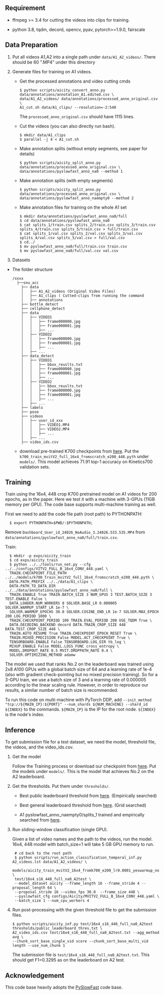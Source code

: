 ## Requirement
  + ffmpeg >= 3.4 for cutting the videos into clips for training.
 
  + python 3.8, tqdm, decord, opencv, pyav, pytorch>=1.9.0, fairscale

## Data Preparation
  1. Put all videos A1,A2 into a single path under `data/A1_A2_videos/`. There should be 60 ".MP4" under this directory
  
  2. Generate files for training on A1 videos.

     + Get the processed annotations and video cutting cmds

       ```
       $ python scripts/aicity_convert_anno.py data/annotations/annotation_A1.edited.csv \
       data/A1_A2_videos/ data/annotations/processed_anno_original.csv \
       A1_cut.sh data/A1_clips/ --resolution=-2:540
       ```
       The `processed_anno_original.csv` should have 1115 lines.

     + Cut the videos (you can also directly run bash).

       ```
       $ mkdir data/A1_clips
       $ parallel -j 4 < A1_cut.sh
       ```

     + Make annotation splits (without empty segments, see paper for details)

       ```
       $ python scripts/aicity_split_anno.py data/annotations/processed_anno_original.csv \
       data/annotations/pyslowfast_anno_na0 --method 1
       ```

     + Make annotation splits (with empty segments)

       ```
       $ python scripts/aicity_split_anno.py data/annotations/processed_anno_original.csv \
       data/annotations/pyslowfast_anno_naempty0 --method 2
       ```

     + Make annotation files for training on the whole A1 set

       ```
       $ mkdir data/annotations/pyslowfast_anno_na0/full
       $ cd data/annotations/pyslowfast_anno_na0
       $ cat splits_1/train.csv splits_2/train.csv splits_3/train.csv splits_4/train.csv splits_5/train.csv > full/train.csv
       $ cat splits_1/val.csv splits_2/val.csv splits_3/val.csv splits_4/val.csv splits_5/val.csv > full/val.csv
       $ cd../
       $ mv pyslowfast_anno_na0/full/train.csv train.csv
       $ mv pyslowfast_anno_na0/full/val.csv val.csv
       ```
  3. Datasets 
  + The folder structure
    ```
    /xxxx
      ├──snu_acc
        ├── data
        │   ├── A1_A2_videos (Original Video Files)
        │   ├── A1_clips ( Cutted-clips from running the command 
        │   ├── annotations
        ├── bottle_detect
        ├── cellphone_detect
        ├── data
        │   ├── VIDEO1
        │   │   ├── frame000000.jpg
        │   │   ├── frame000001.jpg
        │   │   ├── ...
        │   ├── VIDEO2
        │   │   ├── frame000000.jpg
        │   │   ├── frame000001.jpg
        │   │   ├── ...
        │   ├── ...
        ├── data_detect
        │   ├── VIDEO1
        │   │   ├── bbox_reuslts.txt
        │   │   ├── frame000000.jpg
        │   │   ├── frame000001.jpg
        │   │   ├── ...
        │   ├── VIDEO2
        │   │   ├── bbox_reuslts.txt
        │   │   ├── frame000000.jpg
        │   │   ├── frame000001.jpg
        │   │   ├── ...
        │   ├── ...
        ├── labels
        ├── pose
        ├── videos
        │   ├── user_id_xxx
        │   │   ├── VIDEO1.MP4
        │   │   ├── VIDEO2.MP4
        │   │   ├── ...
        │   ├── ...
        ├── video_ids.csv
    ```
  
     + download pre-trained K700 checkpoints from [here](https://drive.google.com/file/d/1wn1392Kn6CFxcSH6lJpqZky9-PJxqTlY/view?usp=sharing). Put the `k700_train_mvitV2_full_16x4_fromscratch_e200_448.pyth` under `models/`. This model achieves 71.91 top-1 accuracy on Kinetics700 validation sets.

## Training
  Train using the 16x4, 448 crop K700 pretrained model on A1 videos for 200 epochs, as in the paper.
  Here we test it with a machine with 3-GPUs (11GB memory per GPU). The code base supports multi-machine training as well.

  First we need to add the code file path (root path) to PYTHONPATH:

  ```
    $ export PYTHONPATH=$PWD/:$PYTHONPATH;
  ```

  Remove `Dashboard_User_id_24026_NoAudio_3.24026.533.535.MP4` from `data/annotations/pyslowfast_anno_na0/full/train.csv`.

  Train:

  ```
    $ mkdir -p exps/aicity_train
    $ cd exps/aicity_train
    $ python ../../tools/run_net.py --cfg ../../configs/VITV2_FULL_B_16x4_CONV_448.yaml \
    TRAIN.CHECKPOINT_FILE_PATH ../../models/k700_train_mvitV2_full_16x4_fromscratch_e200_448.pyth \
    DATA.PATH_PREFIX ../../data/A1_clips \
    DATA.PATH_TO_DATA_DIR ../../data/annotations/pyslowfast_anno_na0/full \
    TRAIN.ENABLE True TRAIN.BATCH_SIZE 3 NUM_GPUS 3 TEST.BATCH_SIZE 3 TEST.ENABLE False \
    DATA_LOADER.NUM_WORKERS 8 SOLVER.BASE_LR 0.000005 SOLVER.WARMUP_START_LR 1e-7 \
    SOLVER.WARMUP_EPOCHS 30.0 SOLVER.COSINE_END_LR 1e-7 SOLVER.MAX_EPOCH 200 LOG_PERIOD 1000 \
    TRAIN.CHECKPOINT_PERIOD 100 TRAIN.EVAL_PERIOD 200 USE_TQDM True \
    DATA.DECODING_BACKEND decord DATA.TRAIN_CROP_SIZE 448 DATA.TEST_CROP_SIZE 448 \
    TRAIN.AUTO_RESUME True TRAIN.CHECKPOINT_EPOCH_RESET True \
    TRAIN.MIXED_PRECISION False MODEL.ACT_CHECKPOINT True \
    TENSORBOARD.ENABLE False TENSORBOARD.LOG_DIR tb_log \
    MIXUP.ENABLE False MODEL.LOSS_FUNC cross_entropy \
    MODEL.DROPOUT_RATE 0.5 MVIT.DROPPATH_RATE 0.4 \
    SOLVER.OPTIMIZING_METHOD adamw
  ```

  The model we used that ranks No.2 on the leaderboard was trained using 2x8 A100 GPUs with a global batch size of 64 and a learning rate of 1e-4 (also with gradient check-pointing but no mixed precision training). So for a 3-GPU train, we use a batch size of 3 and a learning rate of 0.000005 according to the linear scaling rule. However, in order to reproduce our results, a similar number of batch size is recommended.

  To run this code on multi-machine with PyTorch DDP, add `--init_method "tcp://${MAIN_IP}:${PORT}" --num_shards ${NUM_MACHINE} --shard_id ${INDEX}` to the commands. `${MAIN_IP}` is the IP for the root node. `${INDEX}` is the node's index.

## Inference
  To get submission file for a test dataset, we need the model, threshold file, the videos, and the video_ids.csv.

  1. Get the model

     Follow the Training process or download our checkpoint from [here](https://drive.google.com/file/d/12LQ_2iZZyFJcUjJ6zpU1CcHCbYEmoGJs/view?usp=sharing). Put the models under `models/`. This is the model that achieves No.2 on the A2 leaderboard.

  2. Get the thresholds. Put them under `thresholds/`.

     + Best public leaderboard threshold from [here](https://drive.google.com/file/d/1_TqeoV7MEuVp0LzlN99t3Kj5TvG-1Ry5/view?usp=sharing). (Empirically searched)

     + Best general leaderboard threshold from [here](https://drive.google.com/file/d/1xu3heJctorJ5QDyXCL2z81cUb3B3cwoN/view?usp=sharing). (Grid searched)

     + A1 pyslowfast_anno_naempty0/splits_1 trained and empirically searched from [here](https://drive.google.com/file/d/14gBk-mckw3eKKGu-rJtW2crn_z-4f9ug/view?usp=sharing).

  3. Run sliding-window classification (single GPU).

     Given a list of video names and the path to the videos, run the model.
     16x4, 448 model with batch_size=1 will take 5 GB GPU memory to run.

     ```
      # cd back to the root path
      $ python scripts/run_action_classification_temporal_inf.py A2_videos.lst data/A1_A2_videos/ \
      models/aicity_train_mvitV2_16x4_fromk700_e200_lr0.0001_yeswarmup_nomixup_dp0.5_dpr0.4_adamw_na0_full_448.pyth \
      test/16x4_s16_448_full_na0_A2test \
      --model_dataset aicity --frame_length 16 --frame_stride 4 --proposal_length 64 \
      --proposal_stride 16 --video_fps 30.0  --frame_size 448 \
      --pyslowfast_cfg configs/Aicity/MVITV2_FULL_B_16x4_CONV_448.yaml \
      --batch_size 1 --num_cpu_workers 4
     ```

  4. Run post-processing with the given threshold file to get the submission files.

     ```
     $ python scripts/aicity_inf.py test/16x4_s16_448_full_na0_A2test thresholds/public_leaderboard_thres.txt \
     A2_video_ids.csv test/16x4_s16_448_full_na0_A2test.txt --agg_method avg \
     --chunk_sort_base_single_vid score --chunk_sort_base_multi_vid length --use_num_chunk 1
     ```

     The submission file is `test/16x4_s16_448_full_na0_A2test.txt`. This should get F1=0.3295 as on the leaderboard on A2 test.

## Acknowledgement
  This code base heavily adopts the [PySlowFast](https://github.com/facebookresearch/SlowFast) code base.

